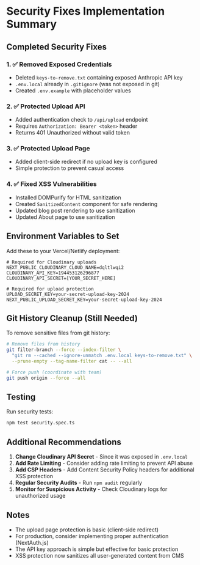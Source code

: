 # Security Fixes Implementation Summary

## Completed Security Fixes

### 1. ✅ Removed Exposed Credentials
- Deleted `keys-to-remove.txt` containing exposed Anthropic API key
- `.env.local` already in `.gitignore` (was not exposed in git)
- Created `.env.example` with placeholder values

### 2. ✅ Protected Upload API
- Added authentication check to `/api/upload` endpoint
- Requires `Authorization: Bearer <token>` header
- Returns 401 Unauthorized without valid token

### 3. ✅ Protected Upload Page
- Added client-side redirect if no upload key is configured
- Simple protection to prevent casual access

### 4. ✅ Fixed XSS Vulnerabilities
- Installed DOMPurify for HTML sanitization
- Created `SanitizedContent` component for safe rendering
- Updated blog post rendering to use sanitization
- Updated About page to use sanitization

## Environment Variables to Set

Add these to your Vercel/Netlify deployment:

```env
# Required for Cloudinary uploads
NEXT_PUBLIC_CLOUDINARY_CLOUD_NAME=dqltlwqi2
CLOUDINARY_API_KEY=194453126296877
CLOUDINARY_API_SECRET=[YOUR_SECRET_HERE]

# Required for upload protection
UPLOAD_SECRET_KEY=your-secret-upload-key-2024
NEXT_PUBLIC_UPLOAD_SECRET_KEY=your-secret-upload-key-2024
```

## Git History Cleanup (Still Needed)

To remove sensitive files from git history:

```bash
# Remove files from history
git filter-branch --force --index-filter \
  "git rm --cached --ignore-unmatch .env.local keys-to-remove.txt" \
  --prune-empty --tag-name-filter cat -- --all

# Force push (coordinate with team)
git push origin --force --all
```

## Testing

Run security tests:
```bash
npm test security.spec.ts
```

## Additional Recommendations

1. **Change Cloudinary API Secret** - Since it was exposed in `.env.local`
2. **Add Rate Limiting** - Consider adding rate limiting to prevent API abuse
3. **Add CSP Headers** - Add Content Security Policy headers for additional XSS protection
4. **Regular Security Audits** - Run `npm audit` regularly
5. **Monitor for Suspicious Activity** - Check Cloudinary logs for unauthorized usage

## Notes

- The upload page protection is basic (client-side redirect)
- For production, consider implementing proper authentication (NextAuth.js)
- The API key approach is simple but effective for basic protection
- XSS protection now sanitizes all user-generated content from CMS